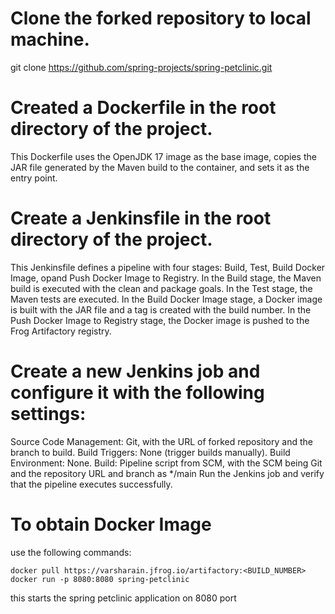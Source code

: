 # Clone the forked repository to local machine.
git clone https://github.com/spring-projects/spring-petclinic.git

# Created a Dockerfile in the root directory of the project.
This Dockerfile uses the OpenJDK 17 image as the base image, copies the JAR file generated by the Maven build to the container, and sets it as the entry point.

# Create a Jenkinsfile in the root directory of the project.

This Jenkinsfile defines a pipeline with four stages: Build, Test, Build Docker Image, 
opand Push Docker Image to Registry. 
In the Build stage, the Maven build is executed with the clean and package goals. 
In the Test stage, the Maven tests are executed. 
In the Build Docker Image stage, a Docker image is built with the JAR file and a tag is created with the build number.
In the Push Docker Image to Registry stage, the Docker image is pushed to the Frog Artifactory registry.

# Create a new Jenkins job and configure it with the following settings:

Source Code Management: Git, with the URL of forked repository and the branch to build.
Build Triggers: None (trigger builds manually).
Build Environment: None.
Build: Pipeline script from SCM, with the SCM being Git and the repository URL and branch as */main
Run the Jenkins job and verify that the pipeline executes successfully.

# To obtain Docker Image
use the following commands:
```
docker pull https://varsharain.jfrog.io/artifactory:<BUILD_NUMBER>
docker run -p 8080:8080 spring-petclinic 

```
this starts the spring petclinic application on 8080 port
